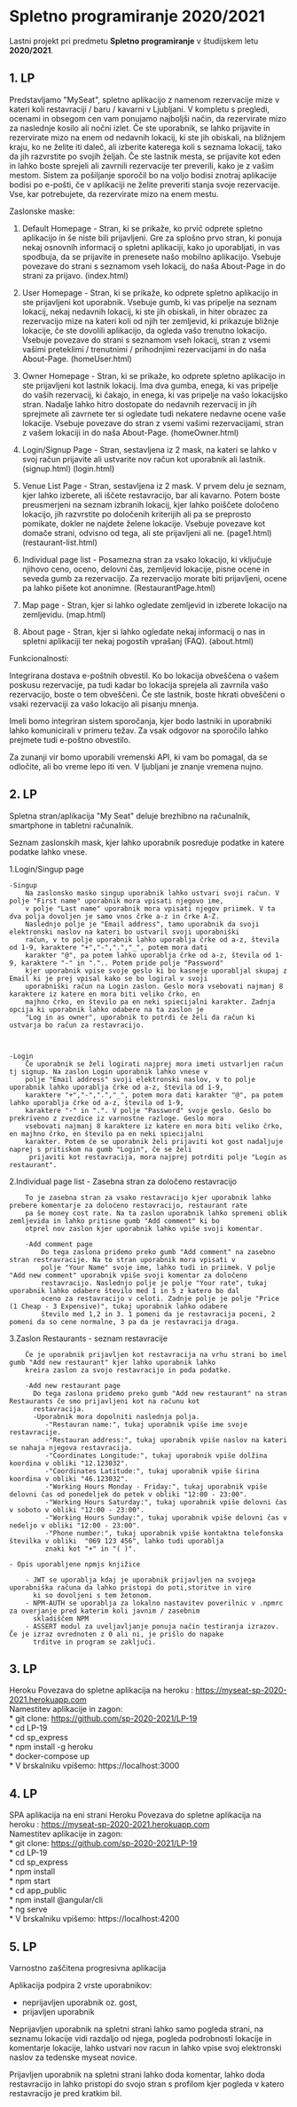 # Spletno programiranje 2020/2021

Lastni projekt pri predmetu **Spletno programiranje** v študijskem letu **2020/2021**.


## 1. LP

Predstavljamo "MySeat", spletno aplikacijo z namenom rezervacije mize v kateri koli restavraciji / baru / kavarni v Ljubljani.
V kompletu s pregledi, ocenami in obsegom cen vam ponujamo najboljši način, da rezervirate mizo za naslednje kosilo ali nočni izlet.
Če ste uporabnik, se lahko prijavite in rezervirate mizo na enem od nedavnih lokacij, ki ste jih obiskali, 
na bližnjem kraju, ko ne želite iti daleč, ali izberite katerega koli s seznama lokacij, tako da jih razvrstite po svojih željah.
Če ste lastnik mesta, se prijavite kot eden in lahko boste sprejeli ali zavrnili rezervacije ter preverili, kako je z vašim mestom. 
Sistem za pošiljanje sporočil bo na voljo bodisi znotraj aplikacije bodisi po e-pošti, če v aplikaciji ne želite preveriti stanja svoje rezervacije. 
Vse, kar potrebujete, da rezervirate mizo na enem mestu.

Zaslonske maske:

1. Default Homepage - Stran, ki se prikaže, ko prvič odprete spletno aplikacijo in še niste bili prijavljeni.
  Gre za splošno prvo stran, ki ponuja nekaj osnovnih informacij o spletni aplikaciji, kako jo uporabljati, 
  in vas spodbuja, da se prijavite in prenesete našo mobilno aplikacijo. 
  Vsebuje povezave do strani s seznamom vseh lokacij, do naša About-Page in do strani za prijavo.
  (index.html)
  
2. User Homepage - Stran, ki se prikaže, ko odprete spletno aplikacijo in ste prijavljeni kot uporabnik.
  Vsebuje gumb, ki vas pripelje na seznam lokacij, nekaj nedavnih lokacij, ki ste jih obiskali, in hiter obrazec za rezervacijo mize na kateri koli od njih
  ter zemljevid, ki prikazuje bližnje lokacije, če ste dovolili aplikacijo, da ogleda vašo trenutno lokacijo.
  Vsebuje povezave do strani s seznamom vseh lokacij, stran z vsemi vašimi preteklimi / trenutnimi / prihodnjimi rezervacijami in do naša About-Page.
  (homeUser.html)
  
3. Owner Homepage - Stran, ki se prikaže, ko odprete spletno aplikacijo in ste prijavljeni kot lastnik lokacij.
  Ima dva gumba, enega, ki vas pripelje do vaših rezervacij, ki čakajo, in enega, ki vas pripelje na vašo lokacijsko stran. 
  Nadalje lahko hitro dostopate do nedavnih rezervacij in jih sprejmete ali zavrnete ter si ogledate tudi nekatere nedavne ocene vaše lokacije.
  Vsebuje povezave do stran z vsemi vašimi rezervacijami, stran z vašem lokaciji in do naša About-Page.
  (homeOwner.html)
  
4. Login/Signup Page - Stran, sestavljena iz 2 mask, na kateri se lahko v svoj račun prijavite ali ustvarite nov račun kot uporabnik ali lastnik.
  (signup.html) (login.html)

5. Venue List Page - Stran, sestavljena iz 2 mask. V prvem delu je seznam, kjer lahko izberete, ali iščete restavracijo, bar ali kavarno. 
  Potem boste preusmerjeni na seznam izbranih lokacij, kjer lahko poiščete določeno lokacijo, jih razvrstite po določenih kriterijih ali pa 
  se preprosto pomikate, dokler ne najdete želene lokacije. Vsebuje povezave kot domače strani, odvisno od tega, ali ste prijavljeni ali ne.
  (page1.html) (restaurant-list.html)

6. Individual page list - Posamezna stran za vsako lokacijo, ki vključuje njihovo ceno, oceno, delovni čas, zemljevid lokacije, 
  pisne ocene in seveda gumb za rezervacijo. Za rezervacijo morate biti prijavljeni, ocene pa lahko pišete kot anonimne.
  (RestaurantPage.html)
  
7. Map page - Stran, kjer si lahko ogledate zemljevid in izberete lokacijo na zemljevidu.
  (map.html)

8. About page - Stran, kjer si lahko ogledate nekaj informacij o nas in spletni aplikaciji ter nekaj pogostih vprašanj (FAQ).
  (about.html)

Funkcionalnosti:

Integrirana dostava e-poštnih obvestil. Ko bo lokacija obveščena o vašem poskusu rezervacije, pa tudi kadar bo lokacija sprejela ali zavrnila vašo rezervacijo, 
boste o tem obveščeni. Če ste lastnik, boste hkrati obveščeni o vsaki rezervaciji za vašo lokacijo ali pisanju mnenja.

Imeli bomo integriran sistem sporočanja, kjer bodo lastniki in uporabniki lahko komunicirali v primeru težav.
Za vsak odgovor na sporočilo lahko prejmete tudi e-poštno obvestilo.

Za zunanji vir bomo uporabili vremenski API, ki vam bo pomagal, da se odločite, ali bo vreme lepo iti ven. V ljubljani je znanje vremena nujno.

## 2. LP
Spletna stran/aplikacija "My Seat" deluje brezhibno na računalnik, smartphone in tabletni računalnik.

Seznam zaslonskih mask, kjer lahko uporabnik posreduje podatke in katere podatke lahko vnese.

1.Login/Singup page
          
    -Singup 
        Na zaslonsko masko singup uporabnik lahko ustvari svoji račun. V polje "First name" uporabnik mora vpisati njegovo ime,
        v polje "Last name" uporabnik mora vpisati njegov priimek. V ta dva polja dovoljen je samo vnos črke a-z in črke A-Z. 
        Naslednjo polje je "Email address", tamo uporabnik da svoji elektronski naslov na kateri bo ustvaril svoji uporabniški 
        račun, v to polje uporabnik lahko uporablja črke od a-z, števila od 1-9, karaktere "+","-",".","_", potem mora dati 
        karakter "@", pa potem lahko uporablja črke od a-z, števila od 1-9, karaktere "-" in ".".. Potem pride polje "Password" 
        kjer uporabnik vpise svoje geslo ki bo kasneje uporabljal skupaj z Email ki je prej vpisal kako se bo logiral v svoji 
        uporabniški račun na Login zaslon. Geslo mora vsebovati najmanj 8 karaktere iz katere en mora biti veliko črko, en 
        majhno črko, en število pa en neki spiecijalni karakter. Zadnja opcija ki uporabnik lahko odabere na ta zaslon je 
        "Log in as owner", uporabnik to potrdi če želi da račun ki ustvarja bo račun za restavracijo. 

            
          
    -Login
        Če uporabnik se želi logirati najprej mora imeti ustvarljen račun tj signup. Na zaslon Login uporabnik lahko vnese v 
        polje "Email address" svoji elektronski naslov, v to polje uporabnik lahko uporablja črke od a-z, števila od 1-9, 
        karaktere "+","-",".","_", potem mora dati karakter "@", pa potem lahko uporablja črke od a-z, števila od 1-9, 
        karaktere "-" in ".". V polje "Password" svoje geslo. Geslo bo prekriveno z zvezdice iz varnostne razloge. Geslo mora 
        vsebovati najmanj 8 karaktere iz katere en mora biti veliko črko, en majhno črko, en število pa en neki spiecijalni 
        karakter. Potem če se uporabnik želi prijaviti kot gost nadaljuje naprej s pritiskom na gumb "Login", če se želi 
         prijaviti kot restavracija, mora najprej potrditi polje "Login as restaurant".

2.Individual page list - Zasebna stran za določeno restavracijo
    
        To je zasebna stran za vsako restavracijo kjer uporabnik lahko prebere komentarje za doloćeno restavracijo, restaurant rate 
        pa še money cost rate. Na ta zaslon uporabnik lahko spremeni oblik zemljevida in lahko pritisne gumb "Add comment" ki bo 
        otprel nov zaslon kjer uporabnik lahko vpiše svoji komentar.

        -Add comment page
            Do tega zaslona pridemo preko gumb "Add comment" na zasebno stran restravracije. Na to stran uporabnik mora vpisati v 
            polje "Your Name" svoje ime, lahko tudi in priimek. V polje "Add new comment" uporabnik vpiše svoji komentar za določeno 
            restavracijo. Naslednjo polje je polje "Your rate", tukaj uporabnik lahko odabere število med 1 in 5 z katero bo dal 
            oceno za restavracijo v celoti. Zadnje polje je polje "Price (1 Cheap - 3 Expensive)", tukaj uporabnik lahko odabere 
            število med 1,2 in 3. 1 pomeni da je restavracija poceni, 2 pomeni da so cene normalne, 3 pa da je restavracija draga. 

3.Zaslon Restaurants - seznam restavracije

        Če je uporabnik prijavljen kot restavracija na vrhu strani bo imel gumb "Add new restaurant" kjer lahko uporabnik lahko 
        kreira zaslon za svojo restavracijo in poda podatke.

        -Add new restaurant page
          Do tega zaslona pridemo preko gumb "Add new restaurant" na stran Restaurants če smo prijavljeni kot na računu kot 
          restavracija.
          -Uporabnik mora dopolniti naslednja polja.
             -"Restauran name:", tukaj uporabnik vpiše ime svoje restavracije.
             -"Restauran address:", tukaj uporabnik vpiše naslov na kateri se nahaja njegova restavracija.
             -"Coordinates Longitude:", tukaj uporabnik vpiše dolžina koordina v obliki "12.123032".
             -"Coordinates Latitude:", tukaj uporabnik vpiše širina koordina v obliki "46.123032".
             -"Working Hours Monday - Friday:", tukaj uporabnik vpiše delovni čas od ponedeljek do petek v obliki "12:00 - 23:00".
             -"Working Hours Saturday:", tukaj uporabnik vpiše delovni čas v soboto v obliki "12:00 - 23:00".
             -"Working Hours Sunday:", tukaj uporabnik vpiše delovni čas v nedeljo v obliki "12:00 - 23:00".
             -"Phone number:", tukaj uporabnik vpiše kontaktna telefonska številka v obliki  "069 123 456", lahko tudi uporablja 
             znaki kot "+" in "( )".

    - Opis uporabljene npmjs knjižice

        - JWT se uporablja kdaj je uporabnik prijavljen na svojega uporabniška računa da lahko pristopi do poti,storitve in vire 
          ki so dovoljeni s tem žetonom.
        - NPM-AUTH se uporablja za lokalno nastavitev poverilnic v .npmrc za overjanje pred katerim koli javnim / zasebnim 
          skladiščem NPM 
        - ASSERT modul za uveljavljanje ponuja način testiranja izrazov. Če je izraz ovrednoten z 0 ali ni, je prišlo do napake 
          trditve in program se zaključi.     
          

## 3. LP

Heroku
Povezava do spletne aplikacija na heroku : https://myseat-sp-2020-2021.herokuapp.com \
Namestitev aplikacije in zagon: \
    *  git clone: https://github.com/sp-2020-2021/LP-19 \
    *  cd LP-19 \
    *  cd sp_express \
    *  npm install -g heroku \
    *  docker-compose up \
    *  V brskalniku vpišemo: https://localhost:3000   


## 4. LP

SPA aplikacija na eni strani
Heroku
Povezava do spletne aplikacija na heroku : https://myseat-sp-2020-2021.herokuapp.com \
Namestitev aplikacije in zagon: \
    *  git clone: https://github.com/sp-2020-2021/LP-19 \
    *  cd LP-19 \
    *  cd sp_express \
    *  npm install \
    *  npm start \
    *  cd app_public \
    *  npm install @angular/cli \
    *  ng serve \
    *  V brskalniku vpišemo: https://localhost:4200


## 5. LP

Varnostno zaščitena progresivna aplikacija

Aplikacija podpira 2 vrste uporabnikov:

 - neprijavljen uporabnik oz. gost,
 - prijavljen uporabnik

Neprijavljen uporabnik na spletni strani lahko samo pogleda strani, na seznamu lokacije vidi razdaljo od njega, pogleda podrobnosti lokacije in komentarje lokacije, lahko ustvari nov racun in lahko vpise svoj elektronski naslov za tedenske myseat novice.

Prijavljen uporabnik na spletni strani lahko doda komentar, lahko doda restavracijo in lahko pristopi do svojo stran s profilom kjer pogleda v katero restavracijo je pred kratkim bil.

